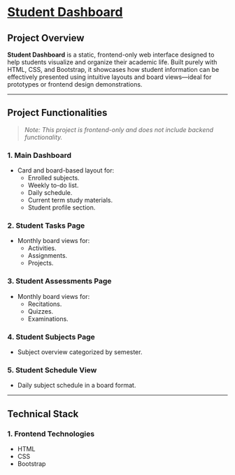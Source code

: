 # [Student Dashboard](https://mikeygelooooo.github.io/student-dashboard/)

## Project Overview

**Student Dashboard** is a static, frontend-only web interface designed to help students visualize and organize their academic life. Built purely with HTML, CSS, and Bootstrap, it showcases how student information can be effectively presented using intuitive layouts and board views—ideal for prototypes or frontend design demonstrations.

---

## Project Functionalities

> *Note: This project is frontend-only and does not include backend functionality.*

### 1. Main Dashboard
- Card and board-based layout for:
  - Enrolled subjects.
  - Weekly to-do list.
  - Daily schedule.
  - Current term study materials.
  - Student profile section.

### 2. Student Tasks Page
- Monthly board views for:
  - Activities.
  - Assignments.
  - Projects.

### 3. Student Assessments Page
- Monthly board views for:
  - Recitations.
  - Quizzes.
  - Examinations.

### 4. Student Subjects Page
- Subject overview categorized by semester.

### 5. Student Schedule View
- Daily subject schedule in a board format.

---

## Technical Stack

### 1. Frontend Technologies
- HTML  
- CSS  
- Bootstrap
